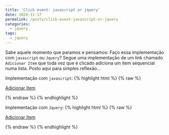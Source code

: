 ```yaml
---
title: 'Click event: javascript or jquery'
date: 2020-11-17
permalink: /posts/click-event-javascript-or-jquery
categories:
  - jquery
tags:
  - jquery
---
```


Sabe aquele momento que paramos e pensamos: Faço essa implementação
com `javascript` ou `Jquery`? Segue uma implementação de um link 
chamado `Adicionar Item` que toda vez que é clicado adiciona um
item sequencial numa lista. Posto aqui para simples reflexão...

Implementação com `javascript`:
{% highlight html %}
{% raw %}
<!DOCTYPE html>
<body>
  <a href="#" onclick="add();return false;">Adicionar Item</a>
  <ul id="lista"></ul>
  <script>
    i = 1;
    function add(){
      var x = document.createElement('li');
      x.innerHTML = "elemento " + i;
      document.getElementById('lista').appendChild(x);
      i++;
    }
  </script>
</body>
</html>
{% endraw %}
{% endhighlight %}

Implementação com `Jquery`:
{% highlight html %}
{% raw %}
<!DOCTYPE html>
<body>
  <a href="#" id="add">Adicionar Item</a>
  <ul id="lista"></ul>
  <script src="https://code.jquery.com/jquery-3.5.1.min.js"></script>   
  <script>
    i = 1;
    $(document).ready(function(){
      $('#add').on('click',function(){
        $('#lista').append('<li>elemento ' + i +'</li>');
        i++;
      });
    });
  </script>
</body>
</html>
{% endraw %}
{% endhighlight %}